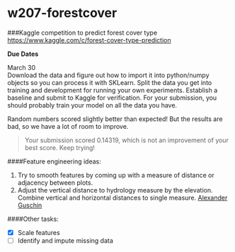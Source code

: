 # w207-forestcover
###Kaggle competition to predict forest cover type
https://www.kaggle.com/c/forest-cover-type-prediction

**Due Dates**

March 30<br/>Download the data and figure out how to import it into python/numpy objects so you can process it with SK­Learn. Split the data you get into training and development for running your own experiments. Establish a baseline and submit to Kaggle for verification. For your submission, you should probably train your model on all the data you have.

Random numbers scored slightly better than expected! But the results are bad, so we have a lot of room to improve.
>Your submission scored 0.14319, which is not an improvement of your best score. Keep trying!

####Feature engineering ideas:
1) Try to smooth features by coming up with a measure of distance or adjacency between plots.<br/>
2) Adjust the vertical distance to hydrology measure by the elevation. Combine vertical and horizontal distances to single measure. [Alexander Guschin][link1]

####Other tasks:
 - [x] Scale features
 - [ ] Identify and impute missing data

[link1]: http://nsbviewer.ipython.org/github/aguschin/kaggle/blob/master/forestCoverType_featuresEngineering.ipynb
